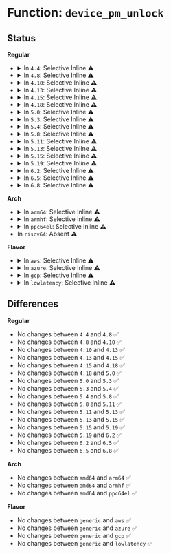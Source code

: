 # Function: <code>device_pm_unlock</code>

## Status
<b>Regular</b>
<ul>
<li>
<details>
<summary>In <code>4.4</code>: Selective Inline ⚠️</summary>

```c
void device_pm_unlock();
```

**Collision:** Unique Global

**Inline:** Selective

**Transformation:** False

**Instances:**

```
In drivers/base/power/main.c (ffffffff8155850a)
Location: drivers/base/power/main.c:115
Inline: True
Inline callers:
  - drivers/base/power/main.c:dpm_for_each_dev
Direct callers:
  - drivers/base/core.c:device_move
  - drivers/base/dd.c:deferred_probe_work_func
  - drivers/base/power/trace.c:late_resume_init
  - drivers/base/power/trace.c:show_trace_dev_match
```
**Symbols:**

```
ffffffff81559a60-ffffffff81559a77: device_pm_unlock (STB_GLOBAL)
```
</details>
</li>
<li>
<details>
<summary>In <code>4.8</code>: Selective Inline ⚠️</summary>

```c
void device_pm_unlock();
```

**Collision:** Unique Global

**Inline:** Selective

**Transformation:** False

**Instances:**

```
In drivers/base/power/main.c (ffffffff815aa67a)
Location: drivers/base/power/main.c:115
Inline: True
Inline callers:
  - drivers/base/power/main.c:dpm_for_each_dev
Direct callers:
  - drivers/base/core.c:device_move
  - drivers/base/dd.c:deferred_probe_work_func
  - drivers/base/power/trace.c:late_resume_init
  - drivers/base/power/trace.c:show_trace_dev_match
```
**Symbols:**

```
ffffffff815abbd0-ffffffff815abbe7: device_pm_unlock (STB_GLOBAL)
```
</details>
</li>
<li>
<details>
<summary>In <code>4.10</code>: Selective Inline ⚠️</summary>

```c
void device_pm_unlock();
```

**Collision:** Unique Global

**Inline:** Selective

**Transformation:** False

**Instances:**

```
In drivers/base/power/main.c (ffffffff815d932a)
Location: drivers/base/power/main.c:115
Inline: True
Inline callers:
  - drivers/base/power/main.c:dpm_for_each_dev
Direct callers:
  - drivers/base/core.c:device_move
  - drivers/base/core.c:device_link_del
  - drivers/base/core.c:device_link_add
  - drivers/base/dd.c:deferred_probe_work_func
  - drivers/base/power/trace.c:late_resume_init
  - drivers/base/power/trace.c:show_trace_dev_match
```
**Symbols:**

```
ffffffff815da970-ffffffff815da987: device_pm_unlock (STB_GLOBAL)
```
</details>
</li>
<li>
<details>
<summary>In <code>4.13</code>: Selective Inline ⚠️</summary>

```c
void device_pm_unlock();
```

**Collision:** Unique Global

**Inline:** Selective

**Transformation:** False

**Instances:**

```
In drivers/base/power/main.c (ffffffff815eedba)
Location: drivers/base/power/main.c:116
Inline: True
Direct callers:
  - drivers/base/core.c:device_move
  - drivers/base/core.c:device_link_del
  - drivers/base/core.c:device_link_add
  - drivers/base/dd.c:deferred_probe_work_func
  - drivers/base/power/trace.c:late_resume_init
  - drivers/base/power/trace.c:show_trace_dev_match
```
**Symbols:**

```
ffffffff815ef510-ffffffff815ef527: device_pm_unlock (STB_GLOBAL)
```
</details>
</li>
<li>
<details>
<summary>In <code>4.15</code>: Selective Inline ⚠️</summary>

```c
void device_pm_unlock();
```

**Collision:** Unique Global

**Inline:** Selective

**Transformation:** False

**Instances:**

```
In drivers/base/power/main.c (ffffffff8165567c)
Location: drivers/base/power/main.c:116
Inline: True
Direct callers:
  - drivers/base/core.c:device_move
  - drivers/base/core.c:device_link_del
  - drivers/base/core.c:device_link_add
  - drivers/base/dd.c:deferred_probe_work_func
  - drivers/base/power/trace.c:late_resume_init
  - drivers/base/power/trace.c:show_trace_dev_match
```
**Symbols:**

```
ffffffff81656970-ffffffff81656987: device_pm_unlock (STB_GLOBAL)
```
</details>
</li>
<li>
<details>
<summary>In <code>4.18</code>: Selective Inline ⚠️</summary>

```c
void device_pm_unlock();
```

**Collision:** Unique Global

**Inline:** Selective

**Transformation:** False

**Instances:**

```
In drivers/base/power/main.c (ffffffff8169114c)
Location: drivers/base/power/main.c:115
Inline: True
Direct callers:
  - drivers/base/core.c:device_move
  - drivers/base/core.c:device_link_del
  - drivers/base/core.c:device_pm_move_to_tail
  - drivers/base/power/trace.c:late_resume_init
  - drivers/base/power/trace.c:show_trace_dev_match
```
**Symbols:**

```
ffffffff81692530-ffffffff81692547: device_pm_unlock (STB_GLOBAL)
```
</details>
</li>
<li>
<details>
<summary>In <code>5.0</code>: Selective Inline ⚠️</summary>

```c
void device_pm_unlock();
```

**Collision:** Unique Global

**Inline:** Selective

**Transformation:** False

**Instances:**

```
In drivers/base/power/main.c (ffffffff816b228c)
Location: drivers/base/power/main.c:116
Inline: True
Direct callers:
  - drivers/base/core.c:device_move
  - drivers/base/core.c:device_link_remove
  - drivers/base/core.c:device_link_del
  - drivers/base/core.c:device_pm_move_to_tail
  - drivers/base/power/trace.c:late_resume_init
  - drivers/base/power/trace.c:show_trace_dev_match
```
**Symbols:**

```
ffffffff816b2ba0-ffffffff816b2bb7: device_pm_unlock (STB_GLOBAL)
```
</details>
</li>
<li>
<details>
<summary>In <code>5.3</code>: Selective Inline ⚠️</summary>

```c
void device_pm_unlock();
```

**Collision:** Unique Global

**Inline:** Selective

**Transformation:** False

**Instances:**

```
In drivers/base/power/main.c (ffffffff816eb4fc)
Location: drivers/base/power/main.c:116
Inline: True
Direct callers:
  - drivers/base/core.c:device_move
  - drivers/base/core.c:device_link_remove
  - drivers/base/core.c:device_link_del
  - drivers/base/core.c:device_pm_move_to_tail
  - drivers/base/power/trace.c:late_resume_init
  - drivers/base/power/trace.c:show_trace_dev_match
```
**Symbols:**

```
ffffffff816ec9f0-ffffffff816eca07: device_pm_unlock (STB_GLOBAL)
```
</details>
</li>
<li>
<details>
<summary>In <code>5.4</code>: Selective Inline ⚠️</summary>

```c
void device_pm_unlock();
```

**Collision:** Unique Global

**Inline:** Selective

**Transformation:** False

**Instances:**

```
In drivers/base/power/main.c (ffffffff8170f5bc)
Location: drivers/base/power/main.c:116
Inline: True
Direct callers:
  - drivers/base/core.c:device_move
  - drivers/base/core.c:device_link_remove
  - drivers/base/core.c:device_link_del
  - drivers/base/core.c:device_link_add
  - drivers/base/core.c:device_link_add
  - drivers/base/core.c:device_link_add
  - drivers/base/core.c:device_pm_move_to_tail
  - drivers/base/power/trace.c:late_resume_init
  - drivers/base/power/trace.c:show_trace_dev_match
```
**Symbols:**

```
ffffffff81710a60-ffffffff81710a77: device_pm_unlock (STB_GLOBAL)
```
</details>
</li>
<li>
<details>
<summary>In <code>5.8</code>: Selective Inline ⚠️</summary>

```c
void device_pm_unlock();
```

**Collision:** Unique Global

**Inline:** Selective

**Transformation:** False

**Instances:**

```
In drivers/base/power/main.c (ffffffff817cab1c)
Location: drivers/base/power/main.c:120
Inline: True
Direct callers:
  - drivers/base/core.c:device_move
  - drivers/base/core.c:device_link_remove
  - drivers/base/core.c:device_link_del
  - drivers/base/core.c:device_link_add
  - drivers/base/core.c:device_link_add
  - drivers/base/core.c:device_link_add
  - drivers/base/core.c:device_pm_move_to_tail
  - drivers/base/power/trace.c:late_resume_init
  - drivers/base/power/trace.c:show_trace_dev_match
```
**Symbols:**

```
ffffffff817cc8c0-ffffffff817cc8d7: device_pm_unlock (STB_GLOBAL)
```
</details>
</li>
<li>
<details>
<summary>In <code>5.11</code>: Selective Inline ⚠️</summary>

```c
void device_pm_unlock();
```

**Collision:** Unique Global

**Inline:** Selective

**Transformation:** False

**Instances:**

```
In drivers/base/power/main.c (ffffffff817df5cc)
Location: drivers/base/power/main.c:120
Inline: True
Direct callers:
  - drivers/base/core.c:device_move
  - drivers/base/core.c:device_link_add
  - drivers/base/core.c:device_link_add
  - drivers/base/core.c:device_link_add
  - drivers/base/core.c:device_pm_move_to_tail
  - drivers/base/power/trace.c:late_resume_init
  - drivers/base/power/trace.c:show_trace_dev_match
```
**Symbols:**

```
ffffffff817e12f0-ffffffff817e1307: device_pm_unlock (STB_GLOBAL)
```
</details>
</li>
<li>
<details>
<summary>In <code>5.13</code>: Selective Inline ⚠️</summary>

```c
void device_pm_unlock();
```

**Collision:** Unique Global

**Inline:** Selective

**Transformation:** False

**Instances:**

```
In drivers/base/power/main.c (ffffffff817c39ac)
Location: drivers/base/power/main.c:121
Inline: True
Direct callers:
  - drivers/base/core.c:device_move
  - drivers/base/core.c:device_link_add
  - drivers/base/core.c:device_link_add
  - drivers/base/core.c:device_link_add
  - drivers/base/core.c:device_pm_move_to_tail
  - drivers/base/power/trace.c:late_resume_init
  - drivers/base/power/trace.c:show_trace_dev_match
```
**Symbols:**

```
ffffffff817c5700-ffffffff817c5717: device_pm_unlock (STB_GLOBAL)
```
</details>
</li>
<li>
<details>
<summary>In <code>5.15</code>: Selective Inline ⚠️</summary>

```c
void device_pm_unlock();
```

**Collision:** Unique Global

**Inline:** Selective

**Transformation:** False

**Instances:**

```
In drivers/base/power/main.c (ffffffff8184dd4c)
Location: drivers/base/power/main.c:121
Inline: True
Direct callers:
  - drivers/base/core.c:device_move
  - drivers/base/core.c:device_link_add
  - drivers/base/core.c:device_link_add
  - drivers/base/core.c:device_link_add
  - drivers/base/core.c:device_link_add
  - drivers/base/core.c:device_pm_move_to_tail
  - drivers/base/power/trace.c:late_resume_init
  - drivers/base/power/trace.c:show_trace_dev_match
```
**Symbols:**

```
ffffffff8184fa80-ffffffff8184fa97: device_pm_unlock (STB_GLOBAL)
```
</details>
</li>
<li>
<details>
<summary>In <code>5.19</code>: Selective Inline ⚠️</summary>

```c
void device_pm_unlock();
```

**Collision:** Unique Global

**Inline:** Selective

**Transformation:** False

**Instances:**

```
In drivers/base/power/main.c (ffffffff819935cd)
Location: drivers/base/power/main.c:120
Inline: True
Direct callers:
  - drivers/base/core.c:device_move
  - drivers/base/core.c:device_link_add
  - drivers/base/core.c:device_link_add
  - drivers/base/core.c:device_link_add
  - drivers/base/core.c:device_link_add
  - drivers/base/core.c:device_link_add
  - drivers/base/core.c:device_pm_move_to_tail
  - drivers/base/power/trace.c:late_resume_init
  - drivers/base/power/trace.c:show_trace_dev_match
```
**Symbols:**

```
ffffffff81995340-ffffffff8199535d: device_pm_unlock (STB_GLOBAL)
```
</details>
</li>
<li>
<details>
<summary>In <code>6.2</code>: Selective Inline ⚠️</summary>

```c
void device_pm_unlock();
```

**Collision:** Unique Global

**Inline:** Selective

**Transformation:** False

**Instances:**

```
In drivers/base/power/main.c (ffffffff81b03ced)
Location: drivers/base/power/main.c:120
Inline: True
Direct callers:
  - drivers/base/core.c:device_move
  - drivers/base/core.c:device_link_add
  - drivers/base/core.c:device_link_add
  - drivers/base/core.c:device_link_add
  - drivers/base/core.c:device_link_add
  - drivers/base/core.c:device_pm_move_to_tail
  - drivers/base/power/trace.c:late_resume_init
  - drivers/base/power/trace.c:show_trace_dev_match
```
**Symbols:**

```
ffffffff81b05e40-ffffffff81b05e5d: device_pm_unlock (STB_GLOBAL)
```
</details>
</li>
<li>
<details>
<summary>In <code>6.5</code>: Selective Inline ⚠️</summary>

```c
void device_pm_unlock();
```

**Collision:** Unique Global

**Inline:** Selective

**Transformation:** False

**Instances:**

```
In drivers/base/power/main.c (ffffffff81b51d4d)
Location: drivers/base/power/main.c:120
Inline: True
Direct callers:
  - drivers/base/core.c:device_move
  - drivers/base/core.c:device_link_add
  - drivers/base/core.c:device_link_add
  - drivers/base/core.c:device_link_add
  - drivers/base/core.c:device_link_add
  - drivers/base/core.c:device_link_add
  - drivers/base/core.c:device_link_add
  - drivers/base/core.c:device_link_add
  - drivers/base/core.c:device_pm_move_to_tail
  - drivers/base/power/trace.c:late_resume_init
  - drivers/base/power/trace.c:show_trace_dev_match
```
**Symbols:**

```
ffffffff81b53e50-ffffffff81b53e6d: device_pm_unlock (STB_GLOBAL)
```
</details>
</li>
<li>
<details>
<summary>In <code>6.8</code>: Selective Inline ⚠️</summary>

```c
void device_pm_unlock();
```

**Collision:** Unique Global

**Inline:** Selective

**Transformation:** False

**Instances:**

```
In drivers/base/power/main.c (ffffffff81baa33d)
Location: drivers/base/power/main.c:120
Inline: True
Direct callers:
  - drivers/base/core.c:device_move
  - drivers/base/core.c:device_link_add
  - drivers/base/core.c:device_link_add
  - drivers/base/core.c:device_link_add
  - drivers/base/core.c:device_link_add
  - drivers/base/core.c:device_link_add
  - drivers/base/core.c:device_link_add
  - drivers/base/core.c:device_link_add
  - drivers/base/core.c:device_pm_move_to_tail
  - drivers/base/power/trace.c:late_resume_init
  - drivers/base/power/trace.c:show_trace_dev_match
```
**Symbols:**

```
ffffffff81bac5a0-ffffffff81bac5bd: device_pm_unlock (STB_GLOBAL)
```
</details>
</li>
</ul>
<b>Arch</b>
<ul>
<li>
<details>
<summary>In <code>arm64</code>: Selective Inline ⚠️</summary>

```c
void device_pm_unlock();
```

**Collision:** Unique Global

**Inline:** Selective

**Transformation:** False

**Instances:**

```
In drivers/base/power/main.c (ffff8000108ffc4c)
Location: drivers/base/power/main.c:116
Inline: True
Direct callers:
  - drivers/base/core.c:device_move
  - drivers/base/core.c:device_link_remove
  - drivers/base/core.c:device_link_del
  - drivers/base/core.c:device_link_add
  - drivers/base/core.c:device_link_add
  - drivers/base/core.c:device_link_add
  - drivers/base/core.c:device_link_add
  - drivers/base/core.c:device_pm_move_to_tail
```
**Symbols:**

```
ffff800010901278-ffff80001090129c: device_pm_unlock (STB_GLOBAL)
```
</details>
</li>
<li>
<details>
<summary>In <code>armhf</code>: Selective Inline ⚠️</summary>

```c
void device_pm_unlock();
```

**Collision:** Unique Global

**Inline:** Selective

**Transformation:** False

**Instances:**

```
In drivers/base/power/main.c (c09eaba8)
Location: drivers/base/power/main.c:116
Inline: True
Direct callers:
  - drivers/base/core.c:device_move
  - drivers/base/core.c:device_link_remove
  - drivers/base/core.c:device_link_del
  - drivers/base/core.c:device_link_add
  - drivers/base/core.c:device_link_add
  - drivers/base/core.c:device_link_add
  - drivers/base/core.c:device_pm_move_to_tail
```
**Symbols:**

```
c09eb464-c09eb488: device_pm_unlock (STB_GLOBAL)
```
</details>
</li>
<li>
<details>
<summary>In <code>ppc64el</code>: Selective Inline ⚠️</summary>

```c
void device_pm_unlock();
```

**Collision:** Unique Global

**Inline:** Selective

**Transformation:** False

**Instances:**

```
In drivers/base/power/main.c (c00000000099d028)
Location: drivers/base/power/main.c:116
Inline: True
Direct callers:
  - drivers/base/core.c:device_move
  - drivers/base/core.c:device_link_remove
  - drivers/base/core.c:device_link_del
  - drivers/base/core.c:device_link_add
  - drivers/base/core.c:device_link_add
  - drivers/base/core.c:device_link_add
  - drivers/base/core.c:device_link_add
  - drivers/base/core.c:device_pm_move_to_tail
```
**Symbols:**

```
c00000000099ee30-c00000000099ee6c: device_pm_unlock (STB_GLOBAL)
```
</details>
</li>
<li>
In <code>riscv64</code>: Absent ⚠️
</li>
</ul>
<b>Flavor</b>
<ul>
<li>
<details>
<summary>In <code>aws</code>: Selective Inline ⚠️</summary>

```c
void device_pm_unlock();
```

**Collision:** Unique Global

**Inline:** Selective

**Transformation:** False

**Instances:**

```
In drivers/base/power/main.c (ffffffff816d52fc)
Location: drivers/base/power/main.c:116
Inline: True
Direct callers:
  - drivers/base/core.c:device_move
  - drivers/base/core.c:device_link_remove
  - drivers/base/core.c:device_link_del
  - drivers/base/core.c:device_link_add
  - drivers/base/core.c:device_link_add
  - drivers/base/core.c:device_link_add
  - drivers/base/core.c:device_pm_move_to_tail
  - drivers/base/power/trace.c:late_resume_init
  - drivers/base/power/trace.c:show_trace_dev_match
```
**Symbols:**

```
ffffffff816d6de0-ffffffff816d6df7: device_pm_unlock (STB_GLOBAL)
```
</details>
</li>
<li>
<details>
<summary>In <code>azure</code>: Selective Inline ⚠️</summary>

```c
void device_pm_unlock();
```

**Collision:** Unique Global

**Inline:** Selective

**Transformation:** False

**Instances:**

```
In drivers/base/power/main.c (ffffffff816affac)
Location: drivers/base/power/main.c:116
Inline: True
Direct callers:
  - drivers/base/core.c:device_move
  - drivers/base/core.c:device_link_remove
  - drivers/base/core.c:device_link_del
  - drivers/base/core.c:device_link_add
  - drivers/base/core.c:device_link_add
  - drivers/base/core.c:device_link_add
  - drivers/base/core.c:device_pm_move_to_tail
  - drivers/base/power/trace.c:late_resume_init
  - drivers/base/power/trace.c:show_trace_dev_match
```
**Symbols:**

```
ffffffff816b1440-ffffffff816b1457: device_pm_unlock (STB_GLOBAL)
```
</details>
</li>
<li>
<details>
<summary>In <code>gcp</code>: Selective Inline ⚠️</summary>

```c
void device_pm_unlock();
```

**Collision:** Unique Global

**Inline:** Selective

**Transformation:** False

**Instances:**

```
In drivers/base/power/main.c (ffffffff8170327c)
Location: drivers/base/power/main.c:116
Inline: True
Direct callers:
  - drivers/base/core.c:device_move
  - drivers/base/core.c:device_link_remove
  - drivers/base/core.c:device_link_del
  - drivers/base/core.c:device_link_add
  - drivers/base/core.c:device_link_add
  - drivers/base/core.c:device_link_add
  - drivers/base/core.c:device_pm_move_to_tail
  - drivers/base/power/trace.c:late_resume_init
  - drivers/base/power/trace.c:show_trace_dev_match
```
**Symbols:**

```
ffffffff81704720-ffffffff81704737: device_pm_unlock (STB_GLOBAL)
```
</details>
</li>
<li>
<details>
<summary>In <code>lowlatency</code>: Selective Inline ⚠️</summary>

```c
void device_pm_unlock();
```

**Collision:** Unique Global

**Inline:** Selective

**Transformation:** False

**Instances:**

```
In drivers/base/power/main.c (ffffffff8171dafc)
Location: drivers/base/power/main.c:116
Inline: True
Direct callers:
  - drivers/base/core.c:device_move
  - drivers/base/core.c:device_link_remove
  - drivers/base/core.c:device_link_del
  - drivers/base/core.c:device_link_add
  - drivers/base/core.c:device_link_add
  - drivers/base/core.c:device_link_add
  - drivers/base/core.c:device_pm_move_to_tail
  - drivers/base/power/trace.c:late_resume_init
  - drivers/base/power/trace.c:show_trace_dev_match
```
**Symbols:**

```
ffffffff8171ef90-ffffffff8171efa7: device_pm_unlock (STB_GLOBAL)
```
</details>
</li>
</ul>

## Differences
<b>Regular</b>
<ul>
<li>
No changes between <code>4.4</code> and <code>4.8</code> ✅
</li>
<li>
No changes between <code>4.8</code> and <code>4.10</code> ✅
</li>
<li>
No changes between <code>4.10</code> and <code>4.13</code> ✅
</li>
<li>
No changes between <code>4.13</code> and <code>4.15</code> ✅
</li>
<li>
No changes between <code>4.15</code> and <code>4.18</code> ✅
</li>
<li>
No changes between <code>4.18</code> and <code>5.0</code> ✅
</li>
<li>
No changes between <code>5.0</code> and <code>5.3</code> ✅
</li>
<li>
No changes between <code>5.3</code> and <code>5.4</code> ✅
</li>
<li>
No changes between <code>5.4</code> and <code>5.8</code> ✅
</li>
<li>
No changes between <code>5.8</code> and <code>5.11</code> ✅
</li>
<li>
No changes between <code>5.11</code> and <code>5.13</code> ✅
</li>
<li>
No changes between <code>5.13</code> and <code>5.15</code> ✅
</li>
<li>
No changes between <code>5.15</code> and <code>5.19</code> ✅
</li>
<li>
No changes between <code>5.19</code> and <code>6.2</code> ✅
</li>
<li>
No changes between <code>6.2</code> and <code>6.5</code> ✅
</li>
<li>
No changes between <code>6.5</code> and <code>6.8</code> ✅
</li>
</ul>
<b>Arch</b>
<ul>
<li>
No changes between <code>amd64</code> and <code>arm64</code> ✅
</li>
<li>
No changes between <code>amd64</code> and <code>armhf</code> ✅
</li>
<li>
No changes between <code>amd64</code> and <code>ppc64el</code> ✅
</li>
</ul>
<b>Flavor</b>
<ul>
<li>
No changes between <code>generic</code> and <code>aws</code> ✅
</li>
<li>
No changes between <code>generic</code> and <code>azure</code> ✅
</li>
<li>
No changes between <code>generic</code> and <code>gcp</code> ✅
</li>
<li>
No changes between <code>generic</code> and <code>lowlatency</code> ✅
</li>
</ul>
